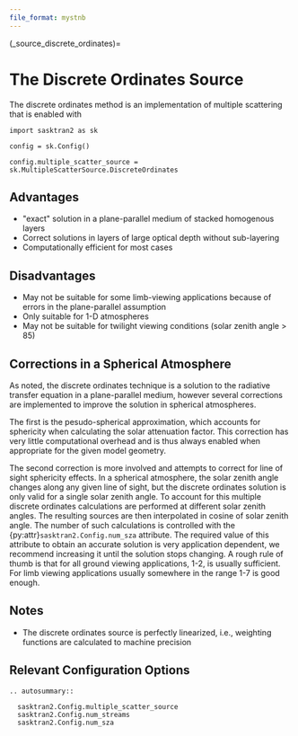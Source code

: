 ```yaml
---
file_format: mystnb
---
```


(_source_discrete_ordinates)=
# The Discrete Ordinates Source
The discrete ordinates method is an implementation of multiple scattering that is enabled with

```{code-cell}
import sasktran2 as sk

config = sk.Config()

config.multiple_scatter_source = sk.MultipleScatterSource.DiscreteOrdinates
```

## Advantages

 - "exact" solution in a plane-parallel medium of stacked homogenous layers
 - Correct solutions in layers of large optical depth without sub-layering
 - Computationally efficient for most cases

## Disadvantages

 - May not be suitable for some limb-viewing applications because of errors in the plane-parallel assumption
 - Only suitable for 1-D atmospheres
 - May not be suitable for twilight viewing conditions (solar zenith angle > 85)

## Corrections in a Spherical Atmosphere
As noted, the discrete ordinates technique is a solution to the radiative transfer equation in a plane-parallel medium,
however several corrections are implemented to improve the solution in spherical atmospheres.

The first is the pesudo-spherical approximation, which accounts for sphericity when calculating the solar attenuation
factor.  This correction has very little computational overhead and is thus always enabled when appropriate for the
given model geometry.

The second correction is more involved and attempts to correct for line of sight sphericity effects.  In a spherical
atmosphere, the solar zenith angle changes along any given line of sight, but the discrete ordinates solution is only
valid for a single solar zenith angle.  To account for this multiple discrete ordinates calculations are performed at
different solar zenith angles.  The resulting sources are then interpolated in cosine of solar zenith angle.
The number of such calculations is controlled with the {py:attr}`sasktran2.Config.num_sza` attribute.  The required value
of this attribute to obtain an accurate solution is very application dependent, we recommend increasing it until the solution
stops changing.  A rough rule of thumb is that for all ground viewing applications, 1-2, is usually sufficient.  For limb viewing
applications usually somewhere in the range 1-7 is good enough.


## Notes

 - The discrete ordinates source is perfectly linearized, i.e., weighting functions are calculated to machine precision

## Relevant Configuration Options

```{eval-rst}
.. autosummary::

  sasktran2.Config.multiple_scatter_source
  sasktran2.Config.num_streams
  sasktran2.Config.num_sza

```
